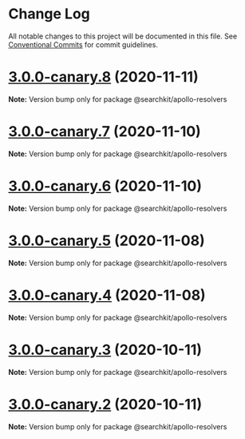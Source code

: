 # Change Log

All notable changes to this project will be documented in this file.
See [Conventional Commits](https://conventionalcommits.org) for commit guidelines.

# [3.0.0-canary.8](https://github.com/searchkit/searchkit/compare/v2.3.0...v3.0.0-canary.8) (2020-11-11)

**Note:** Version bump only for package @searchkit/apollo-resolvers





# [3.0.0-canary.7](https://github.com/searchkit/searchkit/compare/v2.3.0...v3.0.0-canary.7) (2020-11-10)

**Note:** Version bump only for package @searchkit/apollo-resolvers





# [3.0.0-canary.6](https://github.com/searchkit/searchkit/compare/v2.3.0...v3.0.0-canary.6) (2020-11-10)

**Note:** Version bump only for package @searchkit/apollo-resolvers





# [3.0.0-canary.5](https://github.com/searchkit/searchkit/compare/v2.3.0...v3.0.0-canary.5) (2020-11-08)

**Note:** Version bump only for package @searchkit/apollo-resolvers





# [3.0.0-canary.4](https://github.com/searchkit/searchkit/compare/v2.3.0...v3.0.0-canary.4) (2020-11-08)

**Note:** Version bump only for package @searchkit/apollo-resolvers





# [3.0.0-canary.3](https://github.com/searchkit/searchkit/compare/v2.3.0...v3.0.0-canary.3) (2020-10-11)

**Note:** Version bump only for package @searchkit/apollo-resolvers





# [3.0.0-canary.2](https://github.com/searchkit/searchkit/compare/v2.3.0...v3.0.0-canary.2) (2020-10-11)

**Note:** Version bump only for package @searchkit/apollo-resolvers
